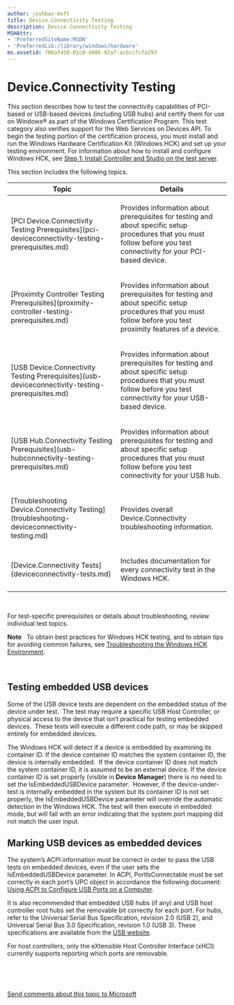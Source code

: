 ```yaml
---
author: joshbax-msft
title: Device.Connectivity Testing
description: Device.Connectivity Testing
MSHAttr:
- 'PreferredSiteName:MSDN'
- 'PreferredLib:/library/windows/hardware'
ms.assetid: 706af458-01c8-4986-92a7-acbccfcfa293
---
```


# Device.Connectivity Testing


This section describes how to test the connectivity capabilities of PCI-based or USB-based devices (including USB hubs) and certify them for use on Windows® as part of the Windows Certification Program. This test category also verifies support for the Web Services on Devices API. To begin the testing portion of the certification process, you must install and run the Windows Hardware Certification Kit (Windows HCK) and set up your testing environment. For information about how to install and configure Windows HCK, see [Step 1: Install Controller and Studio on the test server](step-1-install-controller-and-studio-on-the-test-server.md).

This section includes the following topics.

<table>
<colgroup>
<col width="50%" />
<col width="50%" />
</colgroup>
<thead>
<tr class="header">
<th>Topic</th>
<th>Details</th>
</tr>
</thead>
<tbody>
<tr class="odd">
<td><p>[PCI Device.Connectivity Testing Prerequisites](pci-deviceconnectivity-testing-prerequisites.md)</p></td>
<td><p>Provides information about prerequisites for testing and about specific setup procedures that you must follow before you test connectivity for your PCI-based device.</p></td>
</tr>
<tr class="even">
<td><p>[Proximity Controller Testing Prerequisites](proximity-controller-testing-prerequisites.md)</p></td>
<td><p>Provides information about prerequisites for testing and about specific setup procedures that you must follow before you test proximity features of a device.</p></td>
</tr>
<tr class="odd">
<td><p>[USB Device.Connectivity Testing Prerequisites](usb-deviceconnectivity-testing-prerequisites.md)</p></td>
<td><p>Provides information about prerequisites for testing and about specific setup procedures that you must follow before you test connectivity for your USB-based device.</p></td>
</tr>
<tr class="even">
<td><p>[USB Hub.Connectivity Testing Prerequisites](usb-hubconnectivity-testing-prerequisites.md)</p></td>
<td><p>Provides information about prerequisites for testing and about specific setup procedures that you must follow before you test connectivity for your USB hub.</p></td>
</tr>
<tr class="odd">
<td><p>[Troubleshooting Device.Connectivity Testing](troubleshooting-deviceconnectivity-testing.md)</p></td>
<td><p>Provides overall Device.Connectivity troubleshooting information.</p></td>
</tr>
<tr class="even">
<td><p>[Device.Connectivity Tests](deviceconnectivity-tests.md)</p></td>
<td><p>Includes documentation for every connectivity test in the Windows HCK.</p></td>
</tr>
</tbody>
</table>

 

For test-specific prerequisites or details about troubleshooting, review individual test topics.

**Note**  
To obtain best practices for Windows HCK testing, and to obtain tips for avoiding common failures, see [Troubleshooting the Windows HCK Environment](troubleshooting-the-windows-hck-environment.md).

 

## Testing embedded USB devices


Some of the USB device tests are dependent on the embedded status of the device under test.  The test may require a specific USB Host Controller, or physical access to the device that isn’t practical for testing embedded devices.  These tests will execute a different code path, or may be skipped entirely for embedded devices.

The Windows HCK will detect if a device is embedded by examining its container ID. If the device container ID matches the system container ID, the device is internally embedded.  If the device container ID does not match the system container ID, it is assumed to be an external device. If the device container ID is set properly (visible in **Device Manager**) there is no need to set the IsEmbeddedUSBDevice parameter.  However, if the device-under-test is internally embedded in the system but its container ID is not set properly, the IsEmbeddedUSBDevice parameter will override the automatic detection in the Windows HCK. The test will then execute in embedded mode, but will fail with an error indicating that the system port mapping did not match the user input.

## Marking USB devices as embedded devices


The system’s ACPI information must be correct in order to pass the USB tests on embedded devices, even if the user sets the IsEmbeddedUSBDevice parameter. In ACPI, PortIsConnectable must be set correctly in each port’s UPC object in accordance the following document: [Using ACPI to Configure USB Ports on a Computer](http://go.microsoft.com/fwlink/?LinkId=234485).

It is also recommended that embedded USB hubs (if any) and USB host controller root hubs set the removable bit correctly for each port. For hubs, refer to the Universal Serial Bus Specification, revision 2.0 (USB 2), and Universal Serial Bus 3.0 Specification, revision 1.0 (USB 3). These specifications are available from the [USB website](http://go.microsoft.com/fwlink/?LinkId=231399).

For host controllers, only the eXtensible Host Controller Interface (xHCI) currently supports reporting which ports are removable.

 

 

[Send comments about this topic to Microsoft](mailto:wsddocfb@microsoft.com?subject=Documentation%20feedback%20%5Bp_hck\p_hck%5D:%20Device.Connectivity%20Testing%20%20RELEASE:%20%284/27/2016%29&body=%0A%0APRIVACY%20STATEMENT%0A%0AWe%20use%20your%20feedback%20to%20improve%20the%20documentation.%20We%20don't%20use%20your%20email%20address%20for%20any%20other%20purpose,%20and%20we'll%20remove%20your%20email%20address%20from%20our%20system%20after%20the%20issue%20that%20you're%20reporting%20is%20fixed.%20While%20we're%20working%20to%20fix%20this%20issue,%20we%20might%20send%20you%20an%20email%20message%20to%20ask%20for%20more%20info.%20Later,%20we%20might%20also%20send%20you%20an%20email%20message%20to%20let%20you%20know%20that%20we've%20addressed%20your%20feedback.%0A%0AFor%20more%20info%20about%20Microsoft's%20privacy%20policy,%20see%20http://privacy.microsoft.com/default.aspx. "Send comments about this topic to Microsoft")




